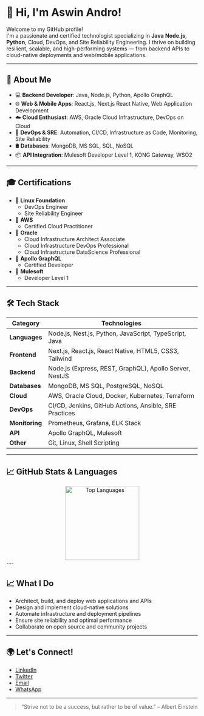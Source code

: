 # 👋 Hi, I'm Aswin Andro!

Welcome to my GitHub profile!  
I'm a passionate and certified technologist specializing in **Java** **Node.js**, **Python**, Cloud, DevOps, and Site Reliability Engineering. I thrive on building resilient, scalable, and high-performing systems — from backend APIs to cloud-native deployments and web/mobile applications.

---

## 🚀 About Me

- 💻 **Backend Developer**: Java, Node.js, Python, Apollo GraphQL  
- 🌐 **Web & Mobile Apps**: React.js, Next.js React Native, Web Application Development  
- ☁️ **Cloud Enthusiast**: AWS, Oracle Cloud Infrastructure, DevOps on Cloud  
- 🔧 **DevOps & SRE**: Automation, CI/CD, Infrastructure as Code, Monitoring, Site Reliability  
- 🛢️ **Databases**: MongoDB, MS SQL, SQL, NoSQL  
- 📦 **API Integration**: Mulesoft Developer Level 1, KONG Gateway, WSO2

---

## 🎓 Certifications

- 🏅 **Linux Foundation**
  - DevOps Engineer
  - Site Reliability Engineer  
- 🏅 **AWS**
  - Certified Cloud Practitioner  
- 🏅 **Oracle**
  - Cloud Infrastructure Architect Associate
  - Cloud Infrastructure DevOps Professional
  - Cloud Infrastructure DataScience Professional
- 🏅 **Apollo GraphQL**
  - Certified Developer  
- 🏅 **Mulesoft**
  - Developer Level 1  

---

## 🛠️ Tech Stack

| Category       | Technologies                                                    |
|----------------|------------------------------------------------------------------|
| **Languages**  | Node.js, Nest.js, Python, JavaScript, TypeScript, Java          |
| **Frontend**   | Next.js, React.js, React Native, HTML5, CSS3, Tailwind          |
| **Backend**    | Node.js (Express, REST, GraphQL), Apollo Server, NestJS         |
| **Databases**  | MongoDB, MS SQL, PostgreSQL, NoSQL                              |
| **Cloud**      | AWS, Oracle Cloud, Docker, Kubernetes, Terraform                |
| **DevOps**     | CI/CD, Jenkins, GitHub Actions, Ansible, SRE Practices          |
| **Monitoring** | Prometheus, Grafana, ELK Stack                                  |
| **API**        | Apollo GraphQL, Mulesoft                                        |
| **Other**      | Git, Linux, Shell Scripting                                     |

---

## 📈 GitHub Stats & Languages

<div align="center">
  <span>
    <img height="195px" src="https://github-readme-stats.vercel.app/api/top-langs/?username=aswinandro&layout=compact&langs_count=10&theme=github_dark" alt="Top Languages" />
  </span>
</div>
---

## 📈 What I Do

- Architect, build, and deploy web applications and APIs  
- Design and implement cloud-native solutions  
- Automate infrastructure and deployment pipelines  
- Ensure site reliability and optimal performance  
- Collaborate on open source and community projects  

---

## 🌍 Let's Connect!

- [LinkedIn](https://www.linkedin.com/in/aswinandro)  
- [Twitter](https://twitter.com/aswinandro)  
- [Email](mailto:aswin.knight@gmail.com)  
- [WhatsApp](https://wa.me/+919047505645)  

---

> “Strive not to be a success, but rather to be of value.” – Albert Einstein
